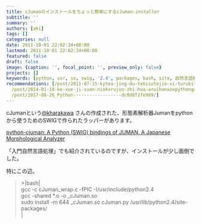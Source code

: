 ```yaml
---
title: cJumanのインストールをちょっと簡単にするcJuman-installer
subtitle: ''
summary: ''
authors: [aki]
tags: []
categories: null
date: 2011-10-01 22:02:34+00:00
lastmod: 2011-10-01 22:02:34+00:00
featured: false
draft: false
image: {caption: '', focal_point: '', preview_only: false}
projects: []
keywords: [python, usr, so, swig, '2.4', packages, bash, site, 自然言語処理, ラッパー]
recommendations: [/post/2011-07-15-kytea-jing-du-tekisutojie-xi-turukituto-woruby-pythonkarashi-erumykyteawozuo-tutemita/,
  /post/2014-01-18-ke-xue-ji-suan-niokerujun-zhi-hua-aruihanazepythongazhao-shi-nita-yan-yu-nosieawoduo-tuteiruka/,
  /post/2017-08-26_Python------------------dc8d8f2fe989/]
---
```

cJumanという[@kharakawa](http://twitter.com/kharakawa) さんの作成された、形態素解析器Jumanをpythonから使うためのSWIGで作られたラッパーがあります。

[python-cjuman: A Python (SWIG) bindings of JUMAN, A Japanese Morphological Analyzer](http://app-dist.khlog.net/software/python-cjuman/)

「入門自然言語処理」でも紹介されているのですが、インストールが少し面倒でした。

特にこの辺。

> \>|bash|  
> gcc -c cJuman\_wrap.c -fPIC -I/usr/include/python2.4  
> gcc -shared \*.o -o \_cJuman.so  
> sudo install -m 644 \_cJuman.so cJuman.py /usr/lib/python2.4/site-packages/  
> |



